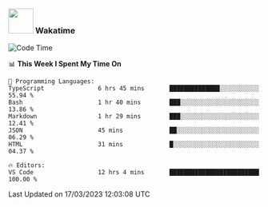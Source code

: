 ### <img src="https://media.giphy.com/media/VgCDAzcKvsR6OM0uWg/giphy.gif" width="50"> Wakatime

  <!--START_SECTION:waka-->
![Code Time](http://img.shields.io/badge/Code%20Time-1%2C321%20hrs%2014%20mins-blue)

📊 **This Week I Spent My Time On** 

```text
💬 Programming Languages: 
TypeScript               6 hrs 45 mins       ██████████████░░░░░░░░░░░   55.94 % 
Bash                     1 hr 40 mins        ███░░░░░░░░░░░░░░░░░░░░░░   13.86 % 
Markdown                 1 hr 29 mins        ███░░░░░░░░░░░░░░░░░░░░░░   12.41 % 
JSON                     45 mins             ██░░░░░░░░░░░░░░░░░░░░░░░   06.29 % 
HTML                     31 mins             █░░░░░░░░░░░░░░░░░░░░░░░░   04.37 % 

🔥 Editors: 
VS Code                  12 hrs 4 mins       █████████████████████████   100.00 % 
```


 Last Updated on 17/03/2023 12:03:08 UTC
<!--END_SECTION:waka-->
